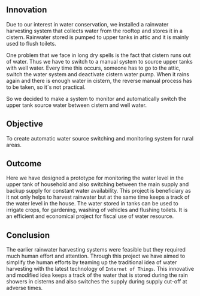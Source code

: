 ## Innovation

Due to our interest in water conservation, we installed a rainwater harvesting system that collects water from the rooftop and stores it in a cistern. Rainwater stored is pumped to upper tanks in attic and it is mainly used to flush toilets.

One problem that we face in long dry spells is the fact that cistern runs out of water. Thus we have to switch to a manual system to source upper tanks with well water. Every time this occurs, someone has to go to the attic, switch the water system and deactivate cistern water pump. When it rains again and there is enough water in cistern, the reverse manual process has to be taken, so it´s not practical.

So we decided to make a system to monitor and automatically switch the upper tank source water between cistern and well water.


## Objective

To create automatic water source switching and monitoring system for rural areas. 


## Outcome

Here we have designed a prototype for monitoring the water level in the upper tank of household and also switching between the main supply and backup supply for constant water availability. This project is beneficiary as it not only helps to harvest rainwater but at the same time keeps a track of the water level in the house. The water stored in tanks can be used to irrigate crops, for gardening, washing of vehicles and flushing toilets. It is an efficient and economical project for fiscal use of water resource.


## Conclusion

The earlier rainwater harvesting systems were feasible but they required much human effort and attention. Through this project we have aimed to simplify the human efforts by teaming up the traditional idea of water harvesting with the latest technology of `Internet of Things`. This innovative and modified idea keeps a track of the water that is stored during the rain showers in cisterns and also switches the supply during supply cut-off at adverse times.
